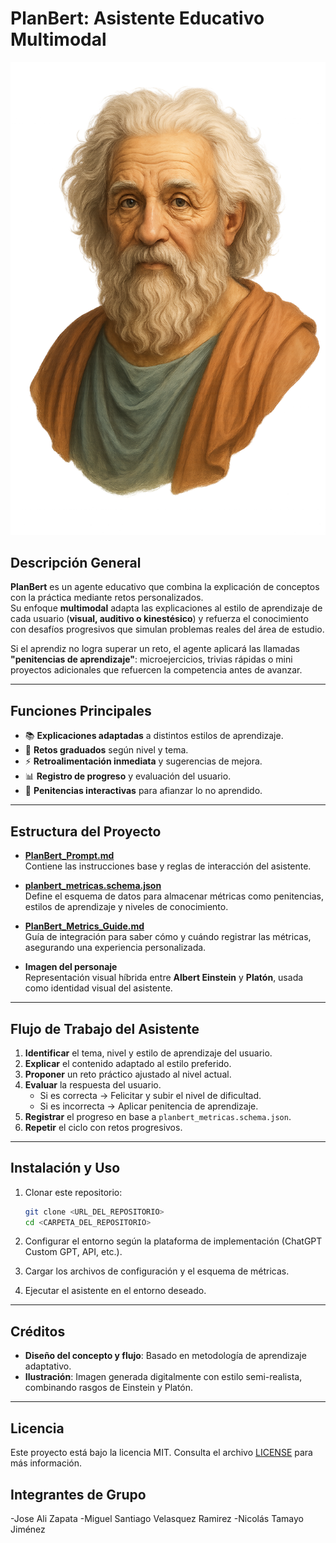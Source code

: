 # PlanBert: Asistente Educativo Multimodal

![PlanBert](PlanBert.Profile.png)

## Descripción General

**PlanBert** es un agente educativo que combina la explicación de conceptos con la práctica mediante retos personalizados.  
Su enfoque **multimodal** adapta las explicaciones al estilo de aprendizaje de cada usuario (**visual, auditivo o kinestésico**) y refuerza el conocimiento con desafíos progresivos que simulan problemas reales del área de estudio.

Si el aprendiz no logra superar un reto, el agente aplicará las llamadas **"penitencias de aprendizaje"**: microejercicios, trivias rápidas o mini proyectos adicionales que refuercen la competencia antes de avanzar.

---

## Funciones Principales

- 📚 **Explicaciones adaptadas** a distintos estilos de aprendizaje.  
- 🎯 **Retos graduados** según nivel y tema.  
- ⚡ **Retroalimentación inmediata** y sugerencias de mejora.  
- 📊 **Registro de progreso** y evaluación del usuario.  
- 🔄 **Penitencias interactivas** para afianzar lo no aprendido.

---

## Estructura del Proyecto

- **[PlanBert_Prompt.md](PlanBert_Prompt.md)**  
  Contiene las instrucciones base y reglas de interacción del asistente.

- **[planbert_metricas.schema.json](planbert_metricas.schema.json)**  
  Define el esquema de datos para almacenar métricas como penitencias, estilos de aprendizaje y niveles de conocimiento.

- **[PlanBert_Metrics_Guide.md](PlanBert_Metrics_Guide.md)**  
  Guía de integración para saber cómo y cuándo registrar las métricas, asegurando una experiencia personalizada.

- **Imagen del personaje**  
  Representación visual híbrida entre **Albert Einstein** y **Platón**, usada como identidad visual del asistente.

---

## Flujo de Trabajo del Asistente

1. **Identificar** el tema, nivel y estilo de aprendizaje del usuario.  
2. **Explicar** el contenido adaptado al estilo preferido.  
3. **Proponer** un reto práctico ajustado al nivel actual.  
4. **Evaluar** la respuesta del usuario.  
   - Si es correcta → Felicitar y subir el nivel de dificultad.  
   - Si es incorrecta → Aplicar penitencia de aprendizaje.  
5. **Registrar** el progreso en base a `planbert_metricas.schema.json`.  
6. **Repetir** el ciclo con retos progresivos.

---

## Instalación y Uso

1. Clonar este repositorio:
   ```bash
   git clone <URL_DEL_REPOSITORIO>
   cd <CARPETA_DEL_REPOSITORIO>
   ```

2. Configurar el entorno según la plataforma de implementación (ChatGPT Custom GPT, API, etc.).

3. Cargar los archivos de configuración y el esquema de métricas.

4. Ejecutar el asistente en el entorno deseado.

---

## Créditos

- **Diseño del concepto y flujo**: Basado en metodología de aprendizaje adaptativo.  
- **Ilustración**: Imagen generada digitalmente con estilo semi-realista, combinando rasgos de Einstein y Platón.

---

## Licencia

Este proyecto está bajo la licencia MIT. Consulta el archivo [LICENSE](LICENSE) para más información.

## Integrantes de Grupo
-Jose Ali Zapata
-Miguel Santiago Velasquez Ramirez
-Nicolás Tamayo Jiménez
